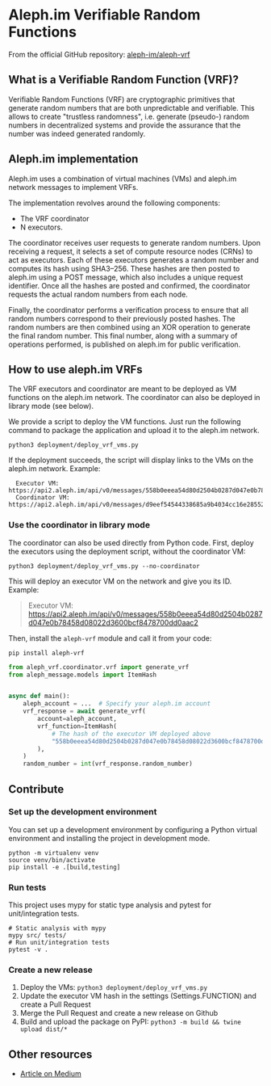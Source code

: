 # Aleph.im Verifiable Random Functions

From the official GitHub repository: [aleph-im/aleph-vrf](https://github.com/aleph-im/aleph-vrf)

## What is a Verifiable Random Function (VRF)?

Verifiable Random Functions (VRF) are cryptographic primitives that generate random numbers that are both unpredictable
and verifiable.
This allows to create "trustless randomness", i.e. generate (pseudo-) random numbers in decentralized systems and
provide the assurance that the number was indeed generated randomly.

## Aleph.im implementation

Aleph.im uses a combination of virtual machines (VMs) and aleph.im network messages to implement VRFs.

The implementation revolves around the following components:

* The VRF coordinator
* N executors.

The coordinator receives user requests to generate random numbers.
Upon receiving a request, it selects a set of compute resource nodes (CRNs) to act as executors.
Each of these executors generates a random number and computes its hash using SHA3–256.
These hashes are then posted to aleph.im using a POST message, which also includes a unique request identifier.
Once all the hashes are posted and confirmed, the coordinator requests the actual random numbers from each node.

Finally, the coordinator performs a verification process to ensure that all random numbers correspond to their
previously posted hashes. The random numbers are then combined using an XOR operation to generate the final random
number. This final number, along with a summary of operations performed, is published on aleph.im for public
verification.

## How to use aleph.im VRFs

The VRF executors and coordinator are meant to be deployed as VM functions on the aleph.im network.
The coordinator can also be deployed in library mode (see below).

We provide a script to deploy the VM functions.
Just run the following command to package the application and upload it to the aleph.im network.

```
python3 deployment/deploy_vrf_vms.py
```

If the deployment succeeds, the script will display links to the VMs on the aleph.im network. Example:

```
  Executor VM: https://api2.aleph.im/api/v0/messages/558b0eeea54d80d2504b0287d047e0b78458d08022d3600bcf8478700dd0aac2
  Coordinator VM: https://api2.aleph.im/api/v0/messages/d9eef54544338685a9b4034cc16e285520eb3cf0c199eeade1d6b290365c95d0
```


### Use the coordinator in library mode

The coordinator can also be used directly from Python code.
First, deploy the executors using the deployment script, without the coordinator VM:

```
python3 deployment/deploy_vrf_vms.py --no-coordinator
```

This will deploy an executor VM on the network and give you its ID.
Example:

> Executor VM: https://api2.aleph.im/api/v0/messages/558b0eeea54d80d2504b0287d047e0b78458d08022d3600bcf8478700dd0aac2

Then, install the `aleph-vrf` module and call it from your code:

```shell
pip install aleph-vrf
```

```python
from aleph_vrf.coordinator.vrf import generate_vrf
from aleph_message.models import ItemHash


async def main():
    aleph_account = ...  # Specify your aleph.im account
    vrf_response = await generate_vrf(
        account=aleph_account,
        vrf_function=ItemHash(
            # The hash of the executor VM deployed above
            "558b0eeea54d80d2504b0287d047e0b78458d08022d3600bcf8478700dd0aac2"
        ),
    )
    random_number = int(vrf_response.random_number)
```

## Contribute

### Set up the development environment

You can set up a development environment by configuring a Python virtual environment and installing the project in
development mode.

```shell
python -m virtualenv venv
source venv/bin/activate
pip install -e .[build,testing]
```

### Run tests

This project uses mypy for static type analysis and pytest for unit/integration tests.

```shell
# Static analysis with mypy
mypy src/ tests/
# Run unit/integration tests
pytest -v .
```

### Create a new release

1. Deploy the VMs: `python3 deployment/deploy_vrf_vms.py`
2. Update the executor VM hash in the settings (Settings.FUNCTION) and create a Pull Request
3. Merge the Pull Request and create a new release on Github
4. Build and upload the package on PyPI: `python3 -m build && twine upload dist/*`

## Other resources

* [Article on Medium](https://medium.com/aleph-im/aleph-im-verifiable-random-function-vrf-b03544a7e904)
